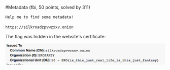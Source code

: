 #Metadata (fbi, 50 points, solved by 311)


```
Help me to find some metadata!

https://silkroadzpvwzxxv.onion
```

The flag was hidden in the website's certificate:


![scr1.png](scr1.png)
